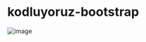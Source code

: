 # kodluyoruz-bootstrap

![image](https://user-images.githubusercontent.com/84620334/164749260-eae46d38-e1bb-4ae4-93ef-f7354de5b8c0.png)
